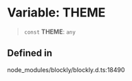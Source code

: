# Variable: THEME

> `const` **THEME**: `any`

## Defined in

node_modules/blockly/blockly.d.ts:18490
